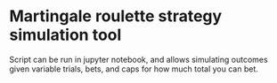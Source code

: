 # Martingale roulette strategy simulation tool
Script can be run in jupyter notebook, and allows simulating outcomes given variable trials, bets, and caps for how much total you can bet.